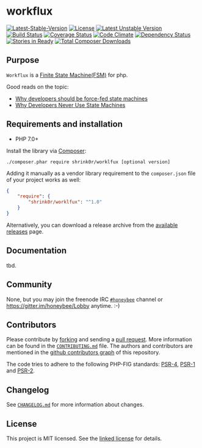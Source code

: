 # workflux

[![Latest-Stable-Version](https://poser.pugx.org/shrink0r/workflux/v/stable.svg)][1]
[![License](https://poser.pugx.org/shrink0r/workflux/license.svg)][10]
[![Latest Unstable Version](https://poser.pugx.org/shrink0r/workflux/v/unstable.svg)][1]
[![Build Status](https://secure.travis-ci.org/shrink0r/workflux.png)][2]
[![Coverage Status](https://coveralls.io/repos/shrink0r/workflux/badge.png)][3]
[![Code Climate](https://codeclimate.com/github/shrink0r/workflux/badges/gpa.svg)](https://codeclimate.com/github/shrink0r/workflux)
[![Dependency Status](https://www.versioneye.com/user/projects/542da521fc3f5ca427000299/badge.svg?style=flat-square)][4]
[![Stories in Ready](https://badge.waffle.io/shrink0r/workflux.png?label=ready&title=Ready)][9]
[![Total Composer Downloads](https://poser.pugx.org/shrink0r/workflux/d/total.png)][1] 

## Purpose

`Workflux` is a [Finite State Machine(FSM)](http://en.wikipedia.org/wiki/Finite-state_machine) for php.

Good reads on the topic:

* [Why developers should be force-fed state machines](http://www.shopify.com/technology/3383012-why-developers-should-be-force-fed-state-machines)
* [Why Developers Never Use State Machines](http://www.skorks.com/2011/09/why-developers-never-use-state-machines/)

## Requirements and installation

- PHP 7.0+

Install the library via [Composer](http://getcomposer.org/):

```./composer.phar require shrink0r/worklfux [optional version]```

Adding it manually as a vendor library requirement to the `composer.json` file of your project works as well:

```json
{
    "require": {
        "shrink0r/worklfux": "^1.0"
    }
}
```

Alternatively, you can download a release archive from the [available releases](https://github.com/shrink0r/worklfux/releases) page.

## Documentation

tbd.

## Community

None, but you may join the freenode IRC [`#honeybee`](irc://irc.freenode.org/honeybee) channel or https://gitter.im/honeybee/Lobby anytime. :-)

## Contributors

Please contribute by [forking](http://help.github.com/forking/) and sending a [pull request](http://help.github.com/pull-requests/). More information can be found in the [`CONTRIBUTING.md`](CONTRIBUTING.md) file. The authors and contributors are mentioned in the [github contributors graph](https://github.com/shrink0r/workflux/graphs/contributors) of this repository.

The code tries to adhere to the following PHP-FIG standards: [PSR-4][6], [PSR-1][7] and [PSR-2][8].

## Changelog

See [`CHANGELOG.md`](CHANGELOG.md) for more information about changes.

## License

This project is MIT licensed. See the [linked license](LICENSE.md) for details.

[1]: https://packagist.org/packages/shrink0r/workflux "shrink0r/workflux on packagist"
[2]: http://travis-ci.org/shrink0r/workflux "shrink0r/workflux on travis-ci"
[3]: https://coveralls.io/r/shrink0r/workflux "shrink0r/workflux on coveralls"
[4]: https://www.versioneye.com/user/projects/576dcc347bc681004a3f9b68 "shrink0r/workflux on versioneye"
[6]: http://www.php-fig.org/psr/psr-4/ "PSR-4 Autoloading Standard"
[7]: http://www.php-fig.org/psr/psr-1/ "PSR-1 Basic Coding Standard"
[8]: http://www.php-fig.org/psr/psr-2/ "PSR-2 Coding Style Guide"
[9]: https://waffle.io/shrink0r/workflux "shrink0r/workflux on waffle"
[10]: LICENSE.md "license file with full text of the license"
